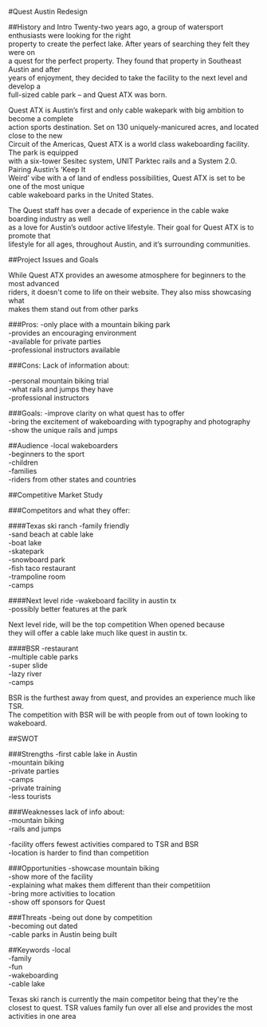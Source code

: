 #Quest Austin Redesign

##History and Intro
Twenty-two years ago, a group of watersport enthusiasts were looking for the right  
property to create the perfect lake. After years of searching they felt they were on  
a quest for the perfect property. They found that property in Southeast Austin and after  
years of enjoyment, they decided to take the facility to the next level and develop a  
full-sized cable park – and Quest ATX was born.  

Quest ATX is Austin’s first and only cable wakepark with big ambition to become a complete  
action sports destination. Set on 130 uniquely-manicured acres, and located close to the new  
Circuit of the Americas, Quest ATX is a world class wakeboarding facility. The park is equipped  
with a six-tower Sesitec system, UNIT Parktec rails and a System 2.0. Pairing Austin’s ‘Keep It  
Weird’ vibe with a of land of endless possibilities, Quest ATX is set to be one of the most unique   
cable wakeboard parks in the United States.

The Quest staff has over a decade of experience in the cable wake boarding industry as well  
as a love for Austin’s outdoor active lifestyle. Their goal for Quest ATX is to promote that  
lifestyle for all ages, throughout Austin, and it’s surrounding communities.  

##Project Issues and Goals

While Quest ATX provides an awesome atmosphere for beginners to the most advanced  
riders, it doesn't come to life on their website. They also miss showcasing what  
makes them stand out from other parks   
 
###Pros: 
-only place with a mountain biking park  
-provides an encouraging environment   
-available for private parties  
-professional instructors available   

###Cons:
Lack of information about:

-personal mountain biking trial  
-what rails and jumps they have  
-professional instructors  
        
###Goals:
-improve clarity on what quest has to offer  
-bring the excitement of wakeboarding with typography and photography  
-show the unique rails and jumps   

##Audience
-local wakeboarders  
-beginners to the sport   
-children  
-families  
-riders from other states and countries  


##Competitive Market Study

###Competitors and what they offer:  

####Texas ski ranch
-family friendly  
-sand beach at cable lake  
-boat lake  
-skatepark    
-snowboard park    
-fish taco restaurant   
-trampoline room    
-camps    

####Next level ride
-wakeboard facility in austin tx    
-possibly better features at the park  

Next level ride, will be the top competition When opened because  
they will offer a cable lake much like quest in austin tx. 


####BSR
-restaurant   
-multiple cable parks  
-super slide  
-lazy river  
-camps  

BSR is the furthest away from quest, and  provides an experience much like TSR.  
The competition with BSR will be with people from out of town looking to wakeboard. 


##SWOT

###Strengths
-first cable lake in Austin  
-mountain biking  
-private parties  
-camps  
-private training  
-less tourists  

###Weaknesses
lack of info about:   
-mountain biking  
-rails and jumps  
	

-facility offers fewest activities compared to TSR and BSR  
-location is harder to find than competition  


###Opportunities
-showcase mountain biking   
-show more of the facility  
-explaining what makes them different than their competitiion  
-bring more activities to location  
-show off sponsors for Quest  



###Threats
-being out done by competition    
-becoming out dated    
-cable parks in Austin being built   


##Keywords
-local  
-family  
-fun  
-wakeboarding  
-cable lake  


	



















   
Texas ski ranch is currently the main competitor being that they're the closest to quest. TSR values family fun over all else and provides the most activities in one area
